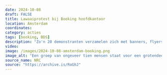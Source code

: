 ```yaml
---
date: 2024-10-08
draft: FALSE
title: Lawaaiprotest bij Booking hoofdkantoor
location: Amsterdam
coordinates: 
category: acties
tags: [booking, BDS]
description: "Zo'n 20 demonstranten verzamelen zich met banners, flyers en Palestijnse vlaggen bij het hoofdkantoor van Booking in Amsterdam, om te protesteren tegen Booking's praktijk om locaties in bezette Palestijnse gebieden aan te bieden. Hiermee behaalt Booking winst over de rug van apartheid en genocide in Palestina. Ongeveer 12 medewerkers van Booking verlaten spontaan hun bureau en sluiten zich aan bij het protest."
video: 
image: /images/2024-10-08-amsterdam-booking.png
image_alt: "Een groep van ongeveer tien mensen staat voor een grotendeels glazen gebouw met op dat gebouw de tekst 'Booking.com'. De mensen houden Palestijnse vlaggen en twee spandoeken vast (beide in het Engels). Eén met de tekst: 'Geen toerisme op gestolen land. Booking profiteert van de bezetting van Palestina. Boycot Booking'. De ander met de tekst: 'Genocide is geen vakantieuitje'. Achter de mensen staan en stuk of vijf politieagenten en bewakers. De deuren bij de glazen ingang van het gebouwen hebben stuk voor stuk glasschade."
source_name: NRC
source: "https://archive.is/RoGhJ"
---
```

